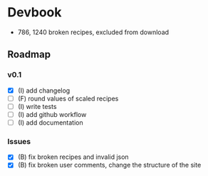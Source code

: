 # Devbook

- 786, 1240 broken recipes, excluded from download

## Roadmap

### v0.1

- [x] (I) add changelog
- [ ] (F) round values of scaled recipes
- [ ] (I) write tests
- [ ] (I) add github workflow
- [ ] (I) add documentation

### Issues

- [x] (B) fix broken recipes and invalid json
- [x] (B) fix broken user comments, change the structure of the site

